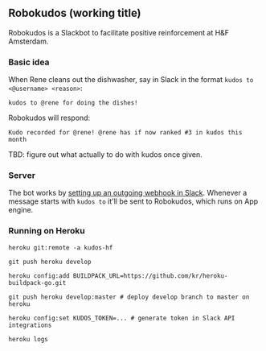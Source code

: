 ## Robokudos (working title)

Robokudos is a Slackbot to facilitate positive reinforcement at H&F Amsterdam.

### Basic idea

When Rene cleans out the dishwasher, say in Slack in the format `kudos to <@username> <reason>`:

    kudos to @rene for doing the dishes!

Robokudos will respond:

    Kudo recorded for @rene! @rene has if now ranked #3 in kudos this month

TBD: figure out what actually to do with kudos once given.

### Server

The bot works by [setting up an outgoing webhook in Slack](https://hackersfounders.slack.com/services/new/outgoing-webhook). Whenever a message starts with `kudos to` it'll be sent to Robokudos, which runs on App engine.

### Running on Heroku

    heroku git:remote -a kudos-hf

    git push heroku develop

    heroku config:add BUILDPACK_URL=https://github.com/kr/heroku-buildpack-go.git

    git push heroku develop:master # deploy develop branch to master on heroku

    heroku config:set KUDOS_TOKEN=... # generate token in Slack API integrations

    heroku logs
